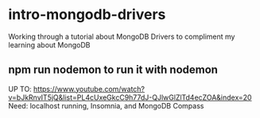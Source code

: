 # intro-mongodb-drivers

Working through a tutorial about MongoDB Drivers to compliment my learning about MongoDB

## npm run nodemon to run it with nodemon

UP TO: https://www.youtube.com/watch?v=bJkRnvIT5jQ&list=PL4cUxeGkcC9h77dJ-QJlwGlZlTd4ecZOA&index=20
Need: localhost running, Insomnia, and MongoDB Compass
